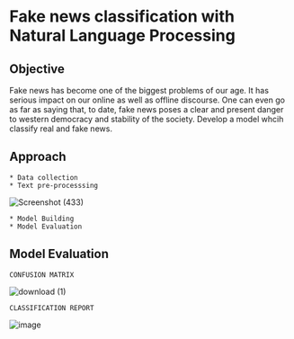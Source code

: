 # Fake news classification with Natural Language Processing

## Objective
Fake news has become one of the biggest problems of our age. It has serious impact on our online as well as offline discourse. One can even go as far as saying that, to date, fake news poses a clear and present danger to western democracy and stability of the society. Develop a model whcih classify real and fake news.

## Approach
    * Data collection
    * Text pre-processsing

![Screenshot (433)](https://user-images.githubusercontent.com/93145713/169763440-4c0252ba-cca1-4c5c-a5e0-14a4eede133d.png)

    * Model Building 
    * Model Evaluation

## Model Evaluation

    CONFUSION MATRIX
![download (1)](https://user-images.githubusercontent.com/93145713/169764382-2ea462df-6910-44da-becd-ca98f812f001.png)


    CLASSIFICATION REPORT
![image](https://user-images.githubusercontent.com/93145713/169764059-5ca69157-ab6e-4542-9956-4e70a4c97c4c.png)
